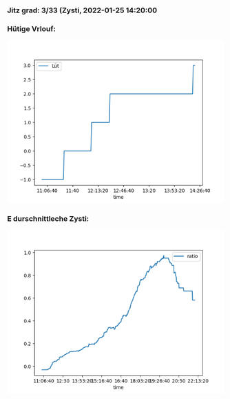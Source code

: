 ### Jitz grad: 3/33 (Zysti, 2022-01-25 14:20:00

### Hütige Vrlouf:
![Graph](Today.png)

### E durschnittleche Zysti:
![Graph](Zysti.png)